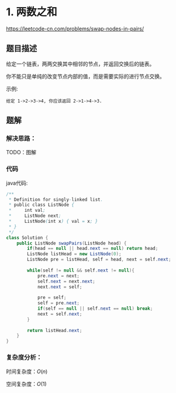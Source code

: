 # 1. 两数之和
https://leetcode-cn.com/problems/swap-nodes-in-pairs/

## 题目描述

给定一个链表，两两交换其中相邻的节点，并返回交换后的链表。

你不能只是单纯的改变节点内部的值，而是需要实际的进行节点交换。

示例:
```
给定 1->2->3->4, 你应该返回 2->1->4->3.
```

## 题解

### 解决思路：

TODO：图解

### 代码

java代码:
~~~ java
/**
 * Definition for singly-linked list.
 * public class ListNode {
 *     int val;
 *     ListNode next;
 *     ListNode(int x) { val = x; }
 * }
 */
class Solution {
    public ListNode swapPairs(ListNode head) {
        if(head == null || head.next == null) return head;
        ListNode listHead = new ListNode(0);
        ListNode pre = listHead, self = head, next = self.next;
        
        while(self != null && self.next != null){
        	pre.next = next;
        	self.next = next.next;
        	next.next = self;
        	
        	pre = self;
        	self = pre.next;
        	if(self == null || self.next == null) break;
        	next = self.next;
        }
        
        return listHead.next;
    }
}
~~~

### 复杂度分析：

时间复杂度：$O(n)$

空间复杂度：$O(1)$
